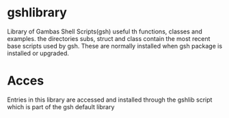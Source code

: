 # gshlibrary
 Library of Gambas Shell Scripts(gsh) useful th functions, classes and examples.
 the directories subs, struct and class contain the most recent base
 scripts used by gsh. These are normally installed when gsh package is installed
 or upgraded.

# Acces
 Entries in this library are accessed and installed through the gshlib
 script which is part of the gsh default library
